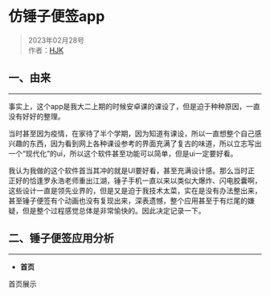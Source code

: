 # 仿锤子便签app

> 2023年02月28号    
> 作者：[HJK](README.md)

## 一、由来

---
事实上，这个app是我大二上期的时候安卓课的课设了，但是迫于种种原因，一直没有好好的整理。

当时甚至因为疫情，在家待了半个学期，因为知道有课设，所以一直想整个自己感兴趣的东西，因为看到网上各种课设参考的界面充满了复古的味道，所以立志写出一个“现代化”的ui，所以这个软件甚至功能可以简单，但是ui一定要好看。

我认为我做的这个软件首当其冲的就是UI要好看，甚至充满设计感。那么当时正正好的恰逢罗永浩老师重出江湖，锤子手机一直以来以类似大爆炸、闪电胶囊啊，这些设计一直是领先业界的，但是又是迫于我技术太菜，实在是没有办法整出来，甚至锤子便签有个动画也没有复现出来，深表遗憾，整个应用甚至于有烂尾的嫌疑，但是整个过程感觉总体是非常愉快的。因此决定记录一下。

## 二、锤子便签应用分析
---
+ **首页**

首页展示





